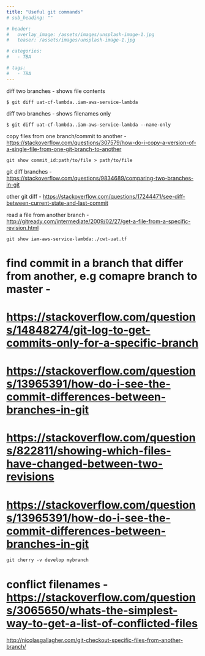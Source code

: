 ```yaml
---
title: "Useful git commands"
# sub_heading: ""

# header:
#   overlay_image: /assets/images/unsplash-image-1.jpg
#   teaser: /assets/images/unsplash-image-1.jpg

# categories:
#   - TBA

# tags:
#   - TBA
---
```


diff two branches - shows file contents

```
$ git diff uat-cf-lambda..iam-aws-service-lambda
```

diff two branches - shows filenames only

```
$ git diff uat-cf-lambda..iam-aws-service-lambda --name-only
```

copy files from one branch/commit to another - https://stackoverflow.com/questions/307579/how-do-i-copy-a-version-of-a-single-file-from-one-git-branch-to-another

```
git show commit_id:path/to/file > path/to/file
```

git diff branches - https://stackoverflow.com/questions/9834689/comparing-two-branches-in-git

other git diff - https://stackoverflow.com/questions/17244471/see-diff-between-current-state-and-last-commit

read a file from another branch - http://gitready.com/intermediate/2009/02/27/get-a-file-from-a-specific-revision.html

```
git show iam-aws-service-lambda:./cwt-uat.tf
```

# find commit in a branch that differ from another, e.g comapre branch to master - 
# https://stackoverflow.com/questions/14848274/git-log-to-get-commits-only-for-a-specific-branch
# https://stackoverflow.com/questions/13965391/how-do-i-see-the-commit-differences-between-branches-in-git
# https://stackoverflow.com/questions/822811/showing-which-files-have-changed-between-two-revisions
# https://stackoverflow.com/questions/13965391/how-do-i-see-the-commit-differences-between-branches-in-git

```
git cherry -v develop mybranch
```
# conflict filenames - https://stackoverflow.com/questions/3065650/whats-the-simplest-way-to-get-a-list-of-conflicted-files

http://nicolasgallagher.com/git-checkout-specific-files-from-another-branch/